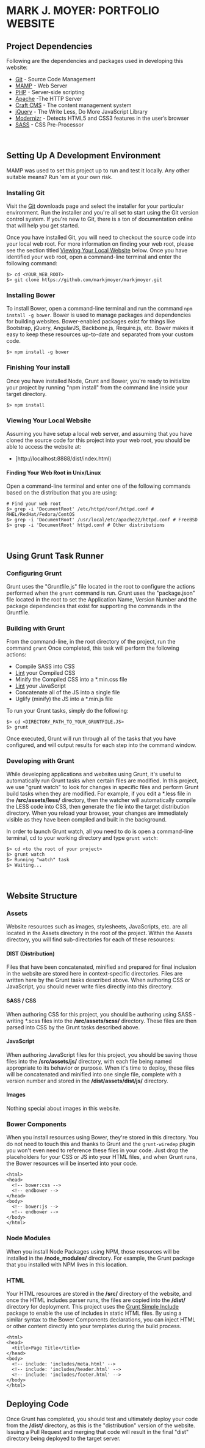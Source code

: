# MARK J. MOYER: PORTFOLIO WEBSITE


## Project Dependencies

Following are the dependencies and packages used in developing this website:

* [Git](http://git-scm.com/) - Source Code Management
* [MAMP](http://mamp.info) - Web Server
* [PHP](http://php.net) - Server-side scripting
* [Apache](https://httpd.apache.org) -The HTTP Server
* [Craft CMS](http://craftcms.com) - The content management system
* [jQuery](http://jquery.com/) - The Write Less, Do More JavaScript Library
* [Modernizr](http://modernizr.com/) - Detects HTML5 and CSS3 features in the user’s browser
* [SASS](http://sass-lang.com//) - CSS Pre-Processor

&nbsp;

## Setting Up A Development Environment
MAMP was used to set this project up to run and test it locally. Any other suitable means? Run 'em at your own risk.

### Installing Git
Visit the [Git](http://git-scm.com/downloads) downloads page and select the installer
for your particular environment. Run the installer and you're all set to start using
the Git version control system. If you're new to Git, there is a ton of documentation
online that will help you get started.

Once you have installed Git, you will need to checkout the source code into your
local web root. For more information on finding your web root, please see the section
titled [Viewing Your Local Website](#lws) below. Once you have identified your
web root, open a command-line terminal and enter the following command:

    $> cd <YOUR_WEB_ROOT>
    $> git clone https://github.com/markjmoyer/markjmoyer.git

### Installing Bower
To install Bower, open a command-line terminal and run the command
`npm install -g bower`. Bower is used to manage packages and dependencies for building
websites. Bower-enabled packages exist for things like Bootstrap, jQuery, AngularJS,
Backbone.js, Require.js, etc. Bower makes it easy to keep these resources up-to-date
and separated from your custom code.

    $> npm install -g bower

### Finishing Your install
Once you have installed Node, Grunt and Bower, you're ready to initialize your project
by running "npm install" from the command line inside your target directory.

    $> npm install

### Viewing Your Local Website
Assuming you have setup a local web server, and assuming that you have cloned the
source code for this project into your web root, you should be able to access the
website at:

* [http://localhost:8888/dist/index.html)

#### Finding Your Web Root in Unix/Linux
Open a command-line terminal and enter one of the following commands based on the
distribution that you are using:

    # Find your web root
    $> grep -i 'DocumentRoot' /etc/httpd/conf/httpd.conf # RHEL/RedHat/Fedora/CentOS
    $> grep -i 'DocumentRoot' /usr/local/etc/apache22/httpd.conf # FreeBSD
    $> grep -i 'DocumentRoot' httpd.conf # Other distributions

&nbsp;

## Using Grunt Task Runner

### Configuring Grunt
Grunt uses the "Gruntfile.js" file located in the root to configure the actions
performed when the `grunt` command is run. Grunt uses the "package.json" file located
in the root to set the Application Name, Version Number and the package dependencies
that exist for supporting the commands in the Gruntfile.

### Building with Grunt
From the command-line, in the root directory of the project, run the command `grunt`
Once completed, this task will perform the following actions:

* Compile SASS into CSS
* [Lint](http://csslint.net/) your Compiled CSS
* Minify the Compiled CSS into a *.min.css file
* [Lint](http://jshint.com/) your JavaScript
* Concatenate all of the JS into a single file
* Uglify (minify) the JS into a *.min.js file

To run your Grunt tasks, simply do the following:

    $> cd <DIRECTORY_PATH_TO_YOUR_GRUNTFILE.JS>
    $> grunt

Once executed, Grunt will run through all of the tasks that you have configured,
and will output results for each step into the command window.

### Developing with Grunt
While developing applications and websites using Grunt, it's useful to automatically
run Grunt tasks when certain files are modified. In this project, we use "grunt watch"
to look for changes in specific files and perform Grunt build tasks when they are
modified. For example, if you edit a *.less file in the __/src/assets/less/__
directory, then the watcher will automatically compile the LESS code into CSS,
then generate the file into the target distribution directory. When you reload your
browser, your changes are immediately visible as they have been compiled and built
in the background.

In order to launch Grunt watch, all you need to do is open a command-line terminal,
cd to your working directory and type `grunt watch`:

    $> cd <to the root of your project>
    $> grunt watch
    $> Running "watch" task
    $> Waiting...

&nbsp;


## Website Structure

### Assets
Website resources such as images, stylesheets, JavaScripts, etc. are all located in
the Assets directory in the root of the project. Within the Assets directory, you
will find sub-directories for each of these resources:

#### DIST (Distribution)
Files that have been concatenated, minified and prepared for final inclusion in the
website are stored here in context-specific directories. Files are written here by
the Grunt tasks described above. When authoring CSS or JavaScript, you should never
write files directly into this directory.

#### SASS / CSS
When authoring CSS for this project, you should be authoring using SASS - writing
\*.scss files into the __/src/assets/scss/__ directory. These files are then parsed
into CSS by the Grunt tasks described above.

#### JavaScript
When authoring JavaScript files for this project, you should be saving those files
into the __/src/assets/js/__ directory, with each file being named appropriate to
its behavior or purpose. When it's time to deploy, these files will be concatenated
and minified into one single file, complete with a version number and stored in the
__/dist/assets/dist/js/__ directory.

#### Images
Nothing special about images in this website.

### Bower Components
When you install resources using Bower, they're stored in this directory. You do not
need to touch this and thanks to Grunt and the `grunt-wiredep` plugin you won't even
need to reference these files in your code. Just drop the placeholders for your CSS
or JS into your HTML files, and when Grunt runs, the Bower resources will be inserted
into your code.

    <html>
    <head>
      <!-- bower:css -->
      <!-- endbower -->
    </head>
    <body>
      <!-- bower:js -->
      <!-- endbower -->
    </body>
    </html>

### Node Modules
When you install Node Packages using NPM, those resources will be installed in the
__/node_modules/__ directory. For example, the Grunt package that you installed with
NPM lives in this location.

### HTML
Your HTML resources are stored in the __/src/__ directory of the website, and once
the HTML includes parser runs, the files are copied into the __/dist/__ directory
for deployment. This project uses the [Grunt Simple Include](https://www.npmjs.org/package/grunt-simple-include)
package to enable the use of includes in static HTML files. By using a similar
syntax to the Bower Components declarations, you can inject HTML or other content
directly into your templates during the build process.

    <html>
    <head>
      <title>Page Title</title>
    </head>
    <body>
      <!-- include: 'includes/meta.html' -->
      <!-- include: 'includes/header.html' -->
      <!-- include: 'includes/footer.html' -->
    </body>
    </html>


## Deploying Code

Once Grunt has completed, you should test and ultimately deploy your code from the
__/dist/__ directory, as this is the "distribution" version of the website. Issuing a
Pull Request and merging that code will result in the final "dist" directory being deployed
 to the target server.
